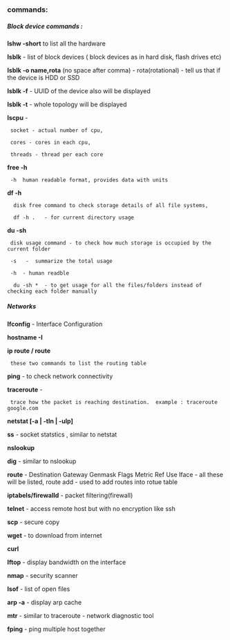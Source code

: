 
### commands:


##### Block device commands :

**lshw -short**   to list all the hardware

**lsblk** -  list of block devices ( block devices as in hard disk, flash drives etc) 

**lsblk -o name,rota** (no space after comma)   - rota(rotational) - tell us that if the device is HDD or SSD

**lsblk -f**  - UUID of the device also will be displayed
   
**lsblk -t**  -  whole topology will be displayed

**lscpu** -
     
     socket - actual number of cpu,

     cores - cores in each cpu,

     threads - thread per each core


**free -h** 
    
     -h  human readable format, provides data with units 
 

**df -h** 
      
      disk free command to check storage details of all file systems,

      df -h .   - for current directory usage
 
**du -sh**
     
     disk usage command - to check how much storage is occupied by the current folder 
     
     -s   -  summarize the total usage
     
     -h  - human readble 
     
      du -sh *  - to get usage for all the files/folders instead of checking each folder manually


##### Networks 

**Ifconfig** - Interface Configuration
 
**hostname -I** 
 
**ip route / route**   

     these two commands to list the routing table
 
**ping**  - to check network connectivity
 
**traceroute** -  
     
     trace how the packet is reaching destination.  example : traceroute google.com 
 
**netstat [-a | -tln | -ulp]**
 
**ss** - socket statstics , similar to netstat
 
**nslookup**
 
**dig** - similar to nslookup
 
**route** - Destination     Gateway         Genmask         Flags Metric Ref    Use Iface  - all these will be listed, 
route add  -  used to add routes into rotue table
 
**iptabels/firewalld** -  packet filtering(firewall)
 
**telnet** - access remote host but with no encryption like ssh
 
**scp**  - secure copy
 
**wget**  - to download from internet
 
**curl**
 
**Iftop** - display bandwidth on the interface
 
**nmap** - security scanner
 
**lsof** - list of open files
 
**arp -a**  - display arp cache
 
**mtr**  - similar to traceroute - network diagnostic tool
 
**fping** - ping multiple host together
